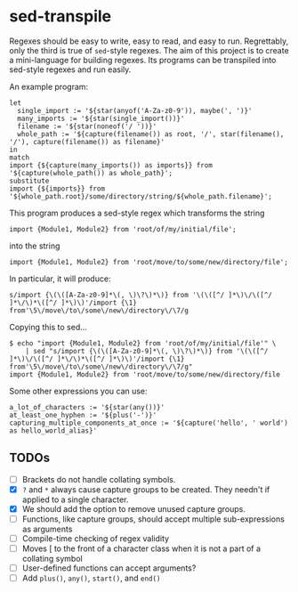 # sed-transpile

Regexes should be easy to write, easy to read, and easy to run. Regrettably, only the third is true of `sed`-style regexes. The aim of this project is to create a mini-language for building regexes. Its programs can be transpiled into sed-style regexes and run easily.

An example program:

    let
      single_import := '${star(anyof('A-Za-z0-9')), maybe(', ')}'
      many_imports := '${star(single_import())}'
      filename := '${star(noneof('/ '))}'
      whole_path := '${capture(filename()) as root, '/', star(filename(), '/'), capture(filename()) as filename}'
    in
    match
    import {${capture(many_imports()) as imports}} from '${capture(whole_path()) as whole_path}';
    substitute
    import {${imports}} from '${whole_path.root}/some/directory/string/${whole_path.filename}';

This program produces a sed-style regex which transforms the string 

    import {Module1, Module2} from 'root/of/my/initial/file';

into the string

    import {Module1, Module2} from 'root/move/to/some/new/directory/file';

In particular, it will produce:

    s/import {\(\([A-Za-z0-9]*\(, \)\?\)*\)} from '\(\([^/ ]*\)\/\([^/ ]*\/\)*\([^/ ]*\)\)'/import {\1} from'\5\/move\/to\/some\/new\/directory\/\7/g

Copying this to sed...

    $ echo "import {Module1, Module2} from 'root/of/my/initial/file'" \
        | sed "s/import {\(\([A-Za-z0-9]*\(, \)\?\)*\)} from '\(\([^/ ]*\)\/\([^/ ]*\/\)*\([^/ ]*\)\)'/import {\1} from'\5\/move\/to\/some\/new\/directory\/\7/g"
    import {Module1, Module2} from 'root/move/to/some/new/directory/file

Some other expressions you can use:
    
    a_lot_of_characters := '${star(any())}'
    at_least_one_hyphen := '${plus('-')}'
    capturing_multiple_components_at_once := '${capture('hello', ' world') as hello_world_alias}'


## TODOs

- [ ] Brackets do not handle collating symbols.
- [x] `?` and `*` always cause capture groups to be created. They needn't if applied to a single character.
- [x] We should add the option to remove unused capture groups.
- [ ] Functions, like capture groups, should accept multiple sub-expressions as arguments
- [ ] Compile-time checking of regex validity
- [ ] Moves [ to the front of a character class when it is not a part of a collating symbol
- [ ] User-defined functions can accept arguments?
- [ ] Add `plus()`, `any()`, `start()`, and `end()`